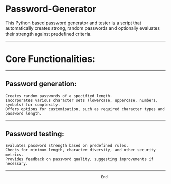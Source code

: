 # Password-Generator
This Python based password generator and tester is a script that automatically creates strong, random passwords and optionally evaluates their strength against predefined criteria.
____________________
# Core Functionalities:
____________________
Password generation:
--------------------
	Creates random passwords of a specified length.
	Incorporates various character sets (lowercase, uppercase, numbers, symbols) for complexity.
	Offers options for customisation, such as required character types and password length.
____________________________________________________________________________________________
Password testing:
-----------------
	Evaluates password strength based on predefined rules.
	Checks for minimum length, character diversity, and other security metrics.	
	Provides feedback on password quality, suggesting improvements if necessary.
____________________________________________________________________________________________
                                              End
